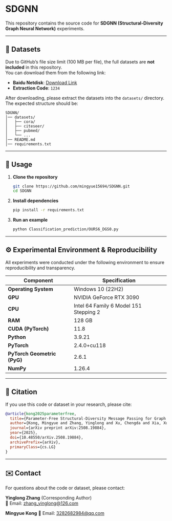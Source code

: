# SDGNN

This repository contains the source code for **SDGNN (Structural-Diversity Graph Neural Network)** experiments.

---

## 📂 Datasets

Due to GitHub’s file size limit (100 MB per file), the full datasets are **not included** in this repository.  
You can download them from the following link:

- **Baidu Netdisk**: [Download Link](https://pan.baidu.com/s/1TZ_U9PQmMMORPnehdY1QgA)  
- **Extraction Code**: `1234`

After downloading, please extract the datasets into the `datasets/` directory.  
The expected structure should be:

```
SDGNN/
│── datasets/
│   ├── cora/
│   ├── citeseer/
│   ├── pubmed/
│   └── ...
│── README.md
│── requirements.txt
```

---

## 🚀 Usage

1. **Clone the repository**
   ```bash
   git clone https://github.com/mingyue15694/SDGNN.git
   cd SDGNN
   ```

2. **Install dependencies**
   ```bash
   pip install -r requirements.txt
   ```

3. **Run an example**
   ```bash
   python Classification_prediction/OURS6_DGS0.py
   ```

---

## ⚙️ Experimental Environment & Reproducibility

All experiments were conducted under the following environment to ensure reproducibility and transparency.

| Component | Specification |
|------------|---------------|
| **Operating System** | Windows 10 (22H2) |
| **GPU** | NVIDIA GeForce RTX 3090 |
| **CPU** | Intel 64 Family 6 Model 151 Stepping 2 |
| **RAM** | 128 GB |
| **CUDA (PyTorch)** | 11.8 |
| **Python** | 3.9.21 |
| **PyTorch** | 2.4.0+cu118 |
| **PyTorch Geometric (PyG)** | 2.6.1 |
| **NumPy** | 1.26.4 |


---

## 📖 Citation

If you use this code or dataset in your research, please cite:

```bibtex
@article{kong2025parameterfree,
  title={Parameter-Free Structural-Diversity Message Passing for Graph Neural Networks},
  author={Kong, Mingyue and Zhang, Yinglong and Xu, Chengda and Xia, Xuewen and Xu, Xing},
  journal={arXiv preprint arXiv:2508.19884},
  year={2025},
  doi={10.48550/arXiv.2508.19884},
  archivePrefix={arXiv},
  primaryClass={cs.LG}
}
```

---

## ✉️ Contact

For questions about the code or dataset, please contact:  

**Yinglong Zhang** (Corresponding Author)  
📧 Email: [zhang_yinglong@126.com](mailto:zhang_yinglong@126.com)

**Mingyue Kong**
📧 Email: [3282682984@qq.com](mailto:3282682984@qq.com)
